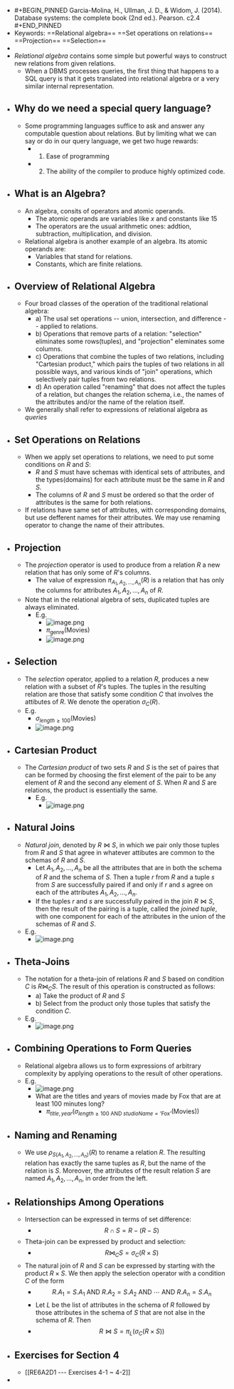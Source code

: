 - #+BEGIN_PINNED
  Garcia-Molina, H., Ullman, J. D., & Widom, J. (2014). Database systems: the complete book (2nd ed.). Pearson. c2.4
  #+END_PINNED
- Keywords: ==Relational algebra== ==Set operations on relations== ==Projection== ==Selection==
-
- *Relational algebra* contains some simple but powerful ways to construct new relations from given relations.
	- When a DBMS processes queries, the first thing that happens to a SQL query is that it gets translated into relational algebra or a very similar internal representation.
- ## Why do we need a special query language?
	- Some programming languages suffice to ask and answer any computable question about relations. But by limiting what we can say or do in our query language, we get two huge rewards:
		- 1. Ease of programming
		- 2. The ability of the compiler to produce highly optimized code.
- ## What is an Algebra?
	- An algebra, consits of operators and atomic operands.
		- The atomic operands are variables like $x$ and constants like 15
		- The operators are the usual arithmetic ones: addtion, subtraction, multiplication, and division.
	- Relational algebra is another example of an algebra. Its atomic operands are:
		- Variables that stand for relations.
		- Constants, which are finite relations.
- ## Overview of Relational Algebra
	- Four broad classes of the operation of the traditional relational algebra:
		- a) The usal set operations -- union, intersection, and difference -- applied to relations.
		- b) Operations that remove parts of a relation: "selection" eliminates some rows(tuples), and "projection" eleminates some columns.
		- c) Operations that combine the tuples of two relations, including "Cartesian product," which pairs the tuples of two relations in all possible ways, and various kinds of "join" operations, which selectively pair tuples from two relations.
		- d) An operation called "renaming" that does not affect the tuples of a relation, but changes the relation schema, i.e., the names of the attributes and/or the name of the relation itself.
	- We generally shall refer to expressions of relational algebra as *queries*
- ## Set Operations on Relations
	- When we apply set operations to relations, we need to put some conditions on $R$ and $S$:
		- $R$ and $S$ must have schemas with identical sets of attributes, and the types(domains) for each attribute must be the same in $R$ and $S$.
		- The columns of $R$ and $S$ must be ordered so that the order of attributes is the same for both relations.
	- If relations have same set of attributes, with corresponding domains, but use defferent names for their attributes. We may use renaming operator to change the name of their attributes.
- ## Projection
	- The *projection* operator is used to produce from a relation $R$ a new relation that has only some of $R$'s columns.
		- The value of expression $\pi_{A_1, A_2, \ldots, A_n}(R)$ is a relation that has only the columns for attributes $A_1, A_2, \ldots, A_n$ of $R$.
	- Note that in the relational algebra of sets, duplicated tuples are always eliminated.
		- E.g.
			- ![image.png](../assets/image_1670225603447_0.png)
			- $\pi_{\text{genre}}(\text{Movies})$
			- ![image.png](../assets/image_1670225686534_0.png)
- ## Selection
	- The *selection* operator, applied to a relation $R$, produces a new relation with a subset of $R$'s tuples. The tuples in the resulting relation are those that satisfy some condition $C$ that involves the attibutes of $R$. We denote the operation $\sigma_C(R)$.
	- E.g.
		- $\sigma_{length \geq 100}(\text{Movies})$
		- ![image.png](../assets/image_1670226116311_0.png)
- ## Cartesian Product
	- The *Cartesian product* of two sets $R$ and $S$ is the set of paires that can be formed by choosing the first element of the pair to be any element of $R$ and the second any element of $S$. When $R$ and $S$ are relations, the product is essentially the same.
		- E.g.
			- ![image.png](../assets/image_1670226963817_0.png)
- ## Natural Joins
	- *Natural join*, denoted by $R \Join S$, in which we pair only those tuples from $R$ and $S$ that agree in whatever attibutes are common to the schemas of $R$ and $S$.
		- Let $A_1, A_2, \ldots, A_n$ be all the attributes that are in both the schema of $R$ and the schema of $S$. Then a tuple $r$ from $R$ and a tuple $s$ from $S$ are successfully paired if and only if $r$ and $s$ agree on each of the attributes $A_1, A_2, \ldots, A_n$.
		- If the tuples $r$ and $s$ are successfully paired in the join $R \Join S$, then the result of the pairing is a tuple, called the *joined tuple*, with one component for each of the attributes in the union of the schemas of $R$ and $S$.
	- E.g.
		- ![image.png](../assets/image_1670228115346_0.png)
- ## Theta-Joins
	- The notation for a theta-join of relations $R$ and $S$ based on condition $C$ is $R\Join_C S$. The result of this operation is constructed as follows:
		- a) Take the product of $R$ and $S$
		- b) Select from the product only those tuples that satisfy the condition $C$.
	- E.g.
		- ![image.png](../assets/image_1670228501553_0.png)
- ## Combining Operations to Form Queries
	- Relational algebra allows us to form expressions of arbitrary complexity by applying operations to the result of other operations.
	- E.g.
		- ![image.png](../assets/image_1670225603447_0.png)
		- What are the titles and years of movies made by Fox that are at least 100 minutes long?
			- $\pi_{title, year}(\sigma_{length \geq 100 \text{ AND } studioName=\text{'Fox'}}(\text{Movies}))$
- ## Naming and Renaming
	- We use $\rho_{S(A_1, A_2, \ldots, A_n)}(R)$ to rename a relation $R$. The resulting relation has exactly the same tuples as $R$, but the name of the relation is $S$. Moreover, the attributes of the result relation $S$ are named $A_1, A_2, \ldots, A_n$, in order from the left.
- ## Relationships Among Operations
	- Intersection can be expressed in terms of set difference:
		- $$R \cap S = R - (R - S) $$
	- Theta-join can be expressed by product and selection:
		- $$R \Join_C S = \sigma_C(R \times S)$$
	- The natural join of $R$ and $S$ can be expressed by starting with the product $R \times S$. We then apply the selection operator with a condition $C$ of the form
		- $$R.A_1 = S.A_1 \text{ AND } R.A_2 = S.A_2 \text{ AND } \cdots \text{ AND } R.A_n = S.A_n$$
		- Let $L$ be the list of attributes in the schema of $R$ followed by those attributes in the schema of $S$ that are not alse in the schema of $R$. Then
		- $$R \Join S = \pi_L(\sigma_C(R \times S))$$
- ## Exercises for Section 4
	- [[RE6A2D1 --- Exercises 4-1 ~ 4-2]]
-
